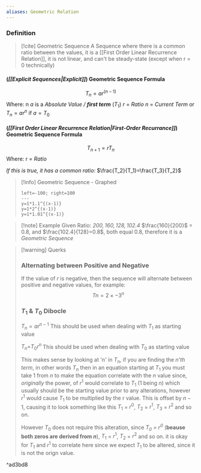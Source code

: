 ```yaml
---
aliases: Geometric Relation
---
```

### Definition
>[!cite] Geometric Sequence
>A Sequence where there is a common ratio between the values, it is a [[First Order Linear Recurrence Relation]], it is not linear, and can't be steady-state (except when r = 0 technically)

#### (*[[Explicit Sequences|Explicit]]*) Geometric Sequence Formula
$$T_n=ar^{(n-1)}$$
Where: n
$a$ is a *Absolute Value / **first term*** ($T_1$)
$r$ = *Ratio*
$n$ = *Current Term*
	or $T_n=ar^n$ if $a = T_0$ 
#### (*[[First Order Linear Recurrence Relation|First-Order Recurrance]]*) Geometric Sequence Formula
$$T_{n+1}=rT_n$$
Where:
r = *Ratio*

*If this is true, it has a common ratio:*
$\frac{T_2}{T_1}=\frac{T_3}{T_2}$

> [!info] Geometric Sequence - Graphed
> 
> ```desmos-graph
> left=-100; right=100
> ---
> y=1*1.1^{(x-1)}
> y=1*2^{(x-1)}
> y=1*1.01^{(x-1)}
> ```
> 

>[!note] Example
Given Ratio: *$200,160,128,102.4$*
$\frac{160}{200}$ = 0.8, and $\frac{102.4}{128}=0.8$, both equal 0.8, therefore it is a *Geometric Sequence*

>[!warning] Querks
>### Alternating between Positive and Negative
>If the value of $r$ is negative, then the sequence will alternate between positive and negative values, for example:
>$$Tn=2 \times -3^n$$
>
>### $T_1$ & $T_0$ Dibocle
>$T_n=ar^{n-1}$ This should be used when dealing with $T_1$ as starting value
>
>$T_n=$$T_0$$r^{n}$ This should be used when dealing with $T_0$ as starting value
>
>This makes sense by looking at 'n' in $T_n$, if you are finding the *n'th term*, in other words $T_n$ then in an equation starting at $T_1$ you must take 1 from $n$ to make the equation correlate with the $n$ value since, *originally* the power, of $r^1$ would correlate to $T_1$ ($1$ being $n$) which usually should be the starting value prior to any alterations, however $r^1$ would cause $T_1$ to be multiplied by the r value. This is offset by $n-1$, causing it to look something like this $T_1$ = $r^0$, $T_2$  = $r^1$, $T_3$ = $r^2$ and so on.
>
>However $T_0$ does not require this alteration, since *$T_0$ = $r^0$* (**beause both zeros are derived from $n$**), $T_1$ = $r^1$, $T_2$ = $r^2$ and so on. it is okay for $T_1$ and $r^1$ to correlate here since we expect $T_1$ to be altered, since it is not the orign value.

^ad3bd8






